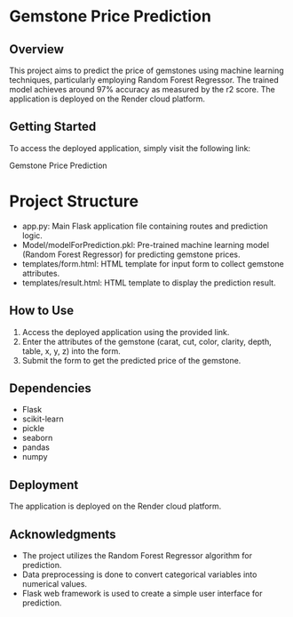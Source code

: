 # Gemstone Price Prediction

## Overview

This project aims to predict the price of gemstones using machine learning techniques, particularly employing Random Forest Regressor. The trained model achieves around 97% accuracy as measured by the r2 score. The application is deployed on the Render cloud platform.

## **Getting Started**

To access the deployed application, simply visit the following link:

Gemstone Price Prediction

# Project Structure

* app.py: Main Flask application file containing routes and prediction logic.
* Model/modelForPrediction.pkl: Pre-trained machine learning model (Random Forest Regressor) for predicting gemstone prices.
* templates/form.html: HTML template for input form to collect gemstone attributes.
* templates/result.html: HTML template to display the prediction result.

## How to Use

1. Access the deployed application using the provided link.
2. Enter the attributes of the gemstone (carat, cut, color, clarity, depth, table, x, y, z) into the form.
3. Submit the form to get the predicted price of the gemstone.

## Dependencies

* Flask
* scikit-learn
* pickle
* seaborn
* pandas
* numpy

## Deployment

The application is deployed on the Render cloud platform.

## Acknowledgments

* The project utilizes the Random Forest Regressor algorithm for prediction.
* Data preprocessing is done to convert categorical variables into numerical values.
* Flask web framework is used to create a simple user interface for prediction.
